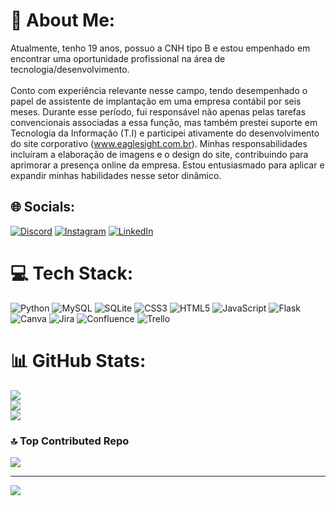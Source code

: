 # 💫 About Me:
Atualmente, tenho 19 anos, possuo a CNH tipo B e estou empenhado em encontrar uma oportunidade profissional na área de tecnologia/desenvolvimento.<br><br>Conto com experiência relevante nesse campo, tendo desempenhado o papel de assistente de implantação em uma empresa contábil por seis meses. Durante esse período, fui responsável não apenas pelas tarefas convencionais associadas a essa função, mas também prestei suporte em Tecnologia da Informação (T.I) e participei ativamente do desenvolvimento do site corporativo (www.eaglesight.com.br). Minhas responsabilidades incluíram a elaboração de imagens e o design do site, contribuindo para aprimorar a presença online da empresa. Estou entusiasmado para aplicar e expandir minhas habilidades nesse setor dinâmico.


## 🌐 Socials:
[![Discord](https://img.shields.io/badge/Discord-%237289DA.svg?logo=discord&logoColor=white)](https://discord.gg/bolumm) [![Instagram](https://img.shields.io/badge/Instagram-%23E4405F.svg?logo=Instagram&logoColor=white)](https://instagram.com/https://www.instagram.com) [![LinkedIn](https://img.shields.io/badge/LinkedIn-%230077B5.svg?logo=linkedin&logoColor=white)](https://linkedin.com/in/https://www.linkedin.com/in/macelo-augusto-7a1923215/) 

# 💻 Tech Stack:
![Python](https://img.shields.io/badge/python-3670A0?style=for-the-badge&logo=python&logoColor=ffdd54) ![MySQL](https://img.shields.io/badge/mysql-4479A1.svg?style=for-the-badge&logo=mysql&logoColor=white) ![SQLite](https://img.shields.io/badge/sqlite-%2307405e.svg?style=for-the-badge&logo=sqlite&logoColor=white) ![CSS3](https://img.shields.io/badge/css3-%231572B6.svg?style=for-the-badge&logo=css3&logoColor=white) ![HTML5](https://img.shields.io/badge/html5-%23E34F26.svg?style=for-the-badge&logo=html5&logoColor=white) ![JavaScript](https://img.shields.io/badge/javascript-%23323330.svg?style=for-the-badge&logo=javascript&logoColor=%23F7DF1E) ![Flask](https://img.shields.io/badge/flask-%23000.svg?style=for-the-badge&logo=flask&logoColor=white) ![Canva](https://img.shields.io/badge/Canva-%2300C4CC.svg?style=for-the-badge&logo=Canva&logoColor=white) ![Jira](https://img.shields.io/badge/jira-%230A0FFF.svg?style=for-the-badge&logo=jira&logoColor=white) ![Confluence](https://img.shields.io/badge/confluence-%23172BF4.svg?style=for-the-badge&logo=confluence&logoColor=white) ![Trello](https://img.shields.io/badge/Trello-%23026AA7.svg?style=for-the-badge&logo=Trello&logoColor=white)
# 📊 GitHub Stats:
![](https://github-readme-stats.vercel.app/api?username=MaceloMm&theme=blue_navy&hide_border=true&include_all_commits=false&count_private=true)<br/>
![](https://github-readme-streak-stats.herokuapp.com/?user=MaceloMm&theme=blue_navy&hide_border=true)<br/>
![](https://github-readme-stats.vercel.app/api/top-langs/?username=MaceloMm&theme=blue_navy&hide_border=true&include_all_commits=false&count_private=true&layout=compact)

### 🔝 Top Contributed Repo
![](https://github-contributor-stats.vercel.app/api?username=MaceloMm&limit=5&theme=blue_navy&combine_all_yearly_contributions=true)

---
[![](https://visitcount.itsvg.in/api?id=MaceloMm&icon=2&color=12)](https://visitcount.itsvg.in)

<!-- Proudly created with GPRM ( https://gprm.itsvg.in ) -->
